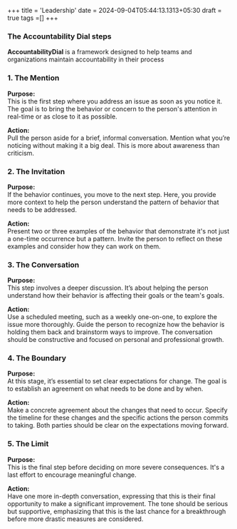 +++
title = 'Leadership'
date = 2024-09-04T05:44:13.1313+05:30
draft = true
tags =[]
+++ 


### The Accountability Dial steps

**AccountabilityDial** is a framework designed to help teams and organizations maintain accountability in their process

### 1. The Mention

**Purpose:**  
This is the first step where you address an issue as soon as you notice it. The goal is to bring the behavior or concern to the person's attention in real-time or as close to it as possible.

**Action:**  
Pull the person aside for a brief, informal conversation. Mention what you’re noticing without making it a big deal. This is more about awareness than criticism.

### 2. The Invitation

**Purpose:**  
If the behavior continues, you move to the next step. Here, you provide more context to help the person understand the pattern of behavior that needs to be addressed.

**Action:**  
Present two or three examples of the behavior that demonstrate it's not just a one-time occurrence but a pattern. Invite the person to reflect on these examples and consider how they can work on them.

### 3. The Conversation

**Purpose:**  
This step involves a deeper discussion. It’s about helping the person understand how their behavior is affecting their goals or the team's goals.

**Action:**  
Use a scheduled meeting, such as a weekly one-on-one, to explore the issue more thoroughly. Guide the person to recognize how the behavior is holding them back and brainstorm ways to improve. The conversation should be constructive and focused on personal and professional growth.

### 4. The Boundary

**Purpose:**  
At this stage, it’s essential to set clear expectations for change. The goal is to establish an agreement on what needs to be done and by when.

**Action:**  
Make a concrete agreement about the changes that need to occur. Specify the timeline for these changes and the specific actions the person commits to taking. Both parties should be clear on the expectations moving forward.

### 5. The Limit

**Purpose:**  
This is the final step before deciding on more severe consequences. It's a last effort to encourage meaningful change.

**Action:**  
Have one more in-depth conversation, expressing that this is their final opportunity to make a significant improvement. The tone should be serious but supportive, emphasizing that this is the last chance for a breakthrough before more drastic measures are considered.